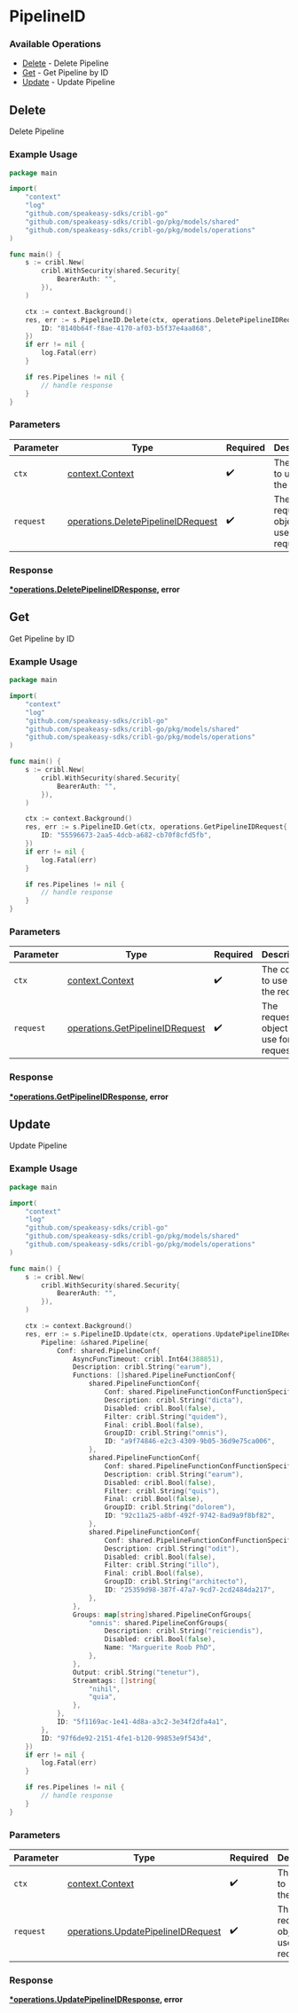 # PipelineID

### Available Operations

* [Delete](#delete) - Delete Pipeline
* [Get](#get) - Get Pipeline by ID
* [Update](#update) - Update Pipeline

## Delete

Delete Pipeline

### Example Usage

```go
package main

import(
	"context"
	"log"
	"github.com/speakeasy-sdks/cribl-go"
	"github.com/speakeasy-sdks/cribl-go/pkg/models/shared"
	"github.com/speakeasy-sdks/cribl-go/pkg/models/operations"
)

func main() {
    s := cribl.New(
        cribl.WithSecurity(shared.Security{
            BearerAuth: "",
        }),
    )

    ctx := context.Background()
    res, err := s.PipelineID.Delete(ctx, operations.DeletePipelineIDRequest{
        ID: "8140b64f-f8ae-4170-af03-b5f37e4aa868",
    })
    if err != nil {
        log.Fatal(err)
    }

    if res.Pipelines != nil {
        // handle response
    }
}
```

### Parameters

| Parameter                                                                                | Type                                                                                     | Required                                                                                 | Description                                                                              |
| ---------------------------------------------------------------------------------------- | ---------------------------------------------------------------------------------------- | ---------------------------------------------------------------------------------------- | ---------------------------------------------------------------------------------------- |
| `ctx`                                                                                    | [context.Context](https://pkg.go.dev/context#Context)                                    | :heavy_check_mark:                                                                       | The context to use for the request.                                                      |
| `request`                                                                                | [operations.DeletePipelineIDRequest](../../models/operations/deletepipelineidrequest.md) | :heavy_check_mark:                                                                       | The request object to use for the request.                                               |


### Response

**[*operations.DeletePipelineIDResponse](../../models/operations/deletepipelineidresponse.md), error**


## Get

Get Pipeline by ID

### Example Usage

```go
package main

import(
	"context"
	"log"
	"github.com/speakeasy-sdks/cribl-go"
	"github.com/speakeasy-sdks/cribl-go/pkg/models/shared"
	"github.com/speakeasy-sdks/cribl-go/pkg/models/operations"
)

func main() {
    s := cribl.New(
        cribl.WithSecurity(shared.Security{
            BearerAuth: "",
        }),
    )

    ctx := context.Background()
    res, err := s.PipelineID.Get(ctx, operations.GetPipelineIDRequest{
        ID: "55596673-2aa5-4dcb-a682-cb70f8cfd5fb",
    })
    if err != nil {
        log.Fatal(err)
    }

    if res.Pipelines != nil {
        // handle response
    }
}
```

### Parameters

| Parameter                                                                          | Type                                                                               | Required                                                                           | Description                                                                        |
| ---------------------------------------------------------------------------------- | ---------------------------------------------------------------------------------- | ---------------------------------------------------------------------------------- | ---------------------------------------------------------------------------------- |
| `ctx`                                                                              | [context.Context](https://pkg.go.dev/context#Context)                              | :heavy_check_mark:                                                                 | The context to use for the request.                                                |
| `request`                                                                          | [operations.GetPipelineIDRequest](../../models/operations/getpipelineidrequest.md) | :heavy_check_mark:                                                                 | The request object to use for the request.                                         |


### Response

**[*operations.GetPipelineIDResponse](../../models/operations/getpipelineidresponse.md), error**


## Update

Update Pipeline

### Example Usage

```go
package main

import(
	"context"
	"log"
	"github.com/speakeasy-sdks/cribl-go"
	"github.com/speakeasy-sdks/cribl-go/pkg/models/shared"
	"github.com/speakeasy-sdks/cribl-go/pkg/models/operations"
)

func main() {
    s := cribl.New(
        cribl.WithSecurity(shared.Security{
            BearerAuth: "",
        }),
    )

    ctx := context.Background()
    res, err := s.PipelineID.Update(ctx, operations.UpdatePipelineIDRequest{
        Pipeline: &shared.Pipeline{
            Conf: shared.PipelineConf{
                AsyncFuncTimeout: cribl.Int64(388851),
                Description: cribl.String("earum"),
                Functions: []shared.PipelineFunctionConf{
                    shared.PipelineFunctionConf{
                        Conf: shared.PipelineFunctionConfFunctionSpecificConfigs{},
                        Description: cribl.String("dicta"),
                        Disabled: cribl.Bool(false),
                        Filter: cribl.String("quidem"),
                        Final: cribl.Bool(false),
                        GroupID: cribl.String("omnis"),
                        ID: "a9f74846-e2c3-4309-9b05-36d9e75ca006",
                    },
                    shared.PipelineFunctionConf{
                        Conf: shared.PipelineFunctionConfFunctionSpecificConfigs{},
                        Description: cribl.String("earum"),
                        Disabled: cribl.Bool(false),
                        Filter: cribl.String("quis"),
                        Final: cribl.Bool(false),
                        GroupID: cribl.String("dolorem"),
                        ID: "92c11a25-a8bf-492f-9742-8ad9a9f8bf82",
                    },
                    shared.PipelineFunctionConf{
                        Conf: shared.PipelineFunctionConfFunctionSpecificConfigs{},
                        Description: cribl.String("odit"),
                        Disabled: cribl.Bool(false),
                        Filter: cribl.String("illo"),
                        Final: cribl.Bool(false),
                        GroupID: cribl.String("architecto"),
                        ID: "25359d98-387f-47a7-9cd7-2cd2484da217",
                    },
                },
                Groups: map[string]shared.PipelineConfGroups{
                    "omnis": shared.PipelineConfGroups{
                        Description: cribl.String("reiciendis"),
                        Disabled: cribl.Bool(false),
                        Name: "Marguerite Roob PhD",
                    },
                },
                Output: cribl.String("tenetur"),
                Streamtags: []string{
                    "nihil",
                    "quia",
                },
            },
            ID: "5f1169ac-1e41-4d8a-a3c2-3e34f2dfa4a1",
        },
        ID: "97f6de92-2151-4fe1-b120-99853e9f543d",
    })
    if err != nil {
        log.Fatal(err)
    }

    if res.Pipelines != nil {
        // handle response
    }
}
```

### Parameters

| Parameter                                                                                | Type                                                                                     | Required                                                                                 | Description                                                                              |
| ---------------------------------------------------------------------------------------- | ---------------------------------------------------------------------------------------- | ---------------------------------------------------------------------------------------- | ---------------------------------------------------------------------------------------- |
| `ctx`                                                                                    | [context.Context](https://pkg.go.dev/context#Context)                                    | :heavy_check_mark:                                                                       | The context to use for the request.                                                      |
| `request`                                                                                | [operations.UpdatePipelineIDRequest](../../models/operations/updatepipelineidrequest.md) | :heavy_check_mark:                                                                       | The request object to use for the request.                                               |


### Response

**[*operations.UpdatePipelineIDResponse](../../models/operations/updatepipelineidresponse.md), error**

